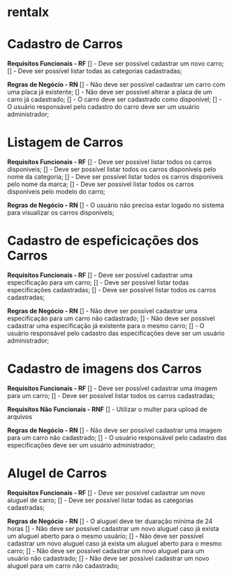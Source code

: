 # rentalx

# Cadastro de Carros
**Requisitos Funcionais - RF**
[] - Deve ser possível cadastrar um novo carro;
[] - Deve ser possível listar todas as categorias cadastradas;

**Regras de Negócio - RN**
[] - Não deve ser possível cadastrar um carro com uma placa já existente;
[] - Não deve ser possível alterar a placa de um carro já cadastrado;
[] - O carro deve ser cadastrado como disponível;
[] - O usuário responsável pelo cadastro do carro deve ser um usuário administrador;

# Listagem de Carros
**Requisitos Funcionais - RF**
[] - Deve ser possível listar todos os carros disponíveis;
[] - Deve ser possível listar todos os carros disponíveis pelo nome da categoria;
[] - Deve ser possível listar todos os carros disponíveis pelo nome da marca;
[] - Deve ser possível listar todos os carros disponíveis pelo modelo do carro;

**Regras de Negócio - RN**
[] - O usuário não precisa estar logado no sistema para visualizar os carros disponíveis;

# Cadastro de espeficicações dos Carros
**Requisitos Funcionais - RF**
[] - Deve ser possível cadastrar uma especificação para um  carro;
[] - Deve ser possível listar todas especificações cadastradas;
[] - Deve ser possível listar todos os carros cadastradas;

**Regras de Negócio - RN**
[] - Não deve ser possível cadastrar uma especificação para um carro não cadastrado;
[] - Não deve ser possível cadastrar uma especificação já existente para o mesmo carro;
[] - O usuário responsável pelo cadastro das especificações deve ser um usuário administrador;

# Cadastro de imagens dos Carros
**Requisitos Funcionais - RF**
[] - Deve ser possível cadastrar uma imagem para um carro;
[] - Deve ser possível listar todos os carros cadastradas;

**Requisitos Não Funcionais - RNF**
[] - Utilizar o multer para upload de arquivos

**Regras de Negócio - RN**
[] - Não deve ser possível cadastrar uma imagem para um carro não cadastrado;
[] - O usuário responsável pelo cadastro das especificações deve ser um usuário administrador;

# Alugel de Carros
**Requisitos Funcionais - RF**
[] - Deve ser possível cadastrar um novo aluguel de carro;
[] - Deve ser possível listar todas as categorias cadastradas;

**Regras de Negócio - RN**
[] - O aluguel deve ter duaração mínima de 24 horas
[] - Não deve ser possível cadastrar um novo aluguel caso já exista um aluguel aberto para o mesmo usuário;
[] - Não deve ser possível cadastrar um novo aluguel caso já exista um aluguel aberto para o mesmo carro;
[] - Não deve ser possível cadastrar um novo aluguel para um usuário não cadastrado;
[] - Não deve ser possível cadastrar um novo aluguel para um carro não cadastrado;